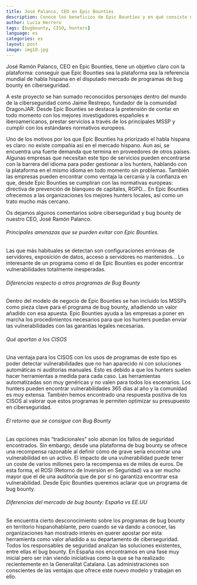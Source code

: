 ```yaml
---
title: José Palanco, CEO en Epic Bounties
description: Conoce los beneficios de Epic Bounties y en qué consiste nuestro programa de bug bounty
author: Lucía Herrero
tags: [bugbounty, CISO, hunters]
language: es
categories: es
layout: post
image: img10.jpg
---
```


José Ramón Palanco, CEO en Epic Bounties, tiene un objetivo claro con la plataforma: conseguir que Epic Bounties sea la plataforma sea la referencia mundial de habla hispana en el disputado mercado de programas de bug bounty en ciberseguridad. 

A este proyecto se han sumado reconocidos personajes dentro del mundo de la ciberseguridad como Jaime Restrepo, fundador de la comunidad DragonJAR. Desde Epic Bounties se destaca la pretensión de contar en todo momento con los mejores investigadores españoles e iberoamericanos, prestar servicios a través de los principales MSSP y cumplir con los estándares normativos europeos. 

Uno de los motivos por los que Epic Bounties ha priorizado el habla hispana es claro: no existe compañía así en el mercado hispano. Aun así, se encuentra una fuerte demanda que termina en proveedores de otros países. Algunas empresas que necesitan este tipo de servicios pueden encontrarse con la barrera del idioma para poder gestionar a los hunters, hablando con la plataforma en el mismo idioma en todo momento sin problemas. También las empresas pueden encontrar como ventaja la cercanía y la confianza en que, desde Epic Bounties se cumpliran con las normativas europeas: directiva de prevención de blanqueo de capitales, RGPD... En Epic Bounties ofrecemos a las organizaciones los mejores hunters locales, así como un trato mucho más cercano. 

Os dejamos algunos comentarios sobre ciberseguridad y bug bounty de nuestro CEO, José Ramón Palanco. 

###### Principales amenazas que se pueden evitar con Epic Bounties. 

Las que más habituales se detectan son configuraciones erróneas de servidores, exposición de datos, acceso a servidores no mantenidos... Lo interesante de un programa como el de Epic Bounties es poder encontrar vulnerabilidades totalmente inesperadas. 

###### Diferencias respecto a otros programas de Bug Bounty 

Dentro del modelo de negocio de Epic Bounties se han incluido los MSSPs como pieza clave para el programa de bug bounty, añadiendo un valor añadido con esa apuesta. Epic Bounties ayuda a las empresas a poner en marcha los procedimientos necesarios para que los hunters puedan enviar las vulnerabilidades con las garantías legales necesarias. 

###### Qué aportan a los CISOS 

Una ventaja para los CISOS con los usos de programas de este tipo es poder detectar vulnerabilidades que no han aparecido ni con soluciones automáticas ni auditorías manuales. Esto es debido a que los hunters suelen hacer herramientas a medida para cada caso. Las herramientas automatizadas son muy genéricas y no valen para todos los escenarios. Los hunters pueden encontrar vulnerabilidades 365 días al año y la comunidad es muy extensa. También hemos encontrado una respuesta positiva de los CISOS al valorar que estos programas le permiten optimizar su presupuesto en ciberseguridad. 

###### El retorno que se consigue con Bug Bounty 

Las opciones más “tradicionales” solo abonan los fallos de seguridad encontrados. Sin embargo, desde una plataforma de bug bounty se ofrece una recompensa razonable al definir cómo de grave sería encontrar una vulnerabilidad en un activo. El impacto de una vulnerabilidad puede tener un coste de varios millones pero la recompensa es de miles de euros. De esta forma, el ROSI (Retorno de Inversión en Seguridad) va a ser mucho mayor que el de una auditoría que de por sí no garantiza encontrar esa vulnerabilidad.  Desde Epic Bounties queremos aclarar que un programa de bug bounty. 

###### Diferencias del mercado de bug bounty: España vs EE.UU 

Se encuentra cierto desconocimiento sobre los programas de bug bounty en territorio hispanohablante, pero cuando se va dando a conocer, las organizaciones han mostrado interés en querer apostar por esta herramienta como valor añadido a su departamento de ciberseguridad. Todos los responsables de seguridad analizan las soluciones existentes, entre ellas el bug bounty. En España nos encontramos en una fase muy inicial pero ser irán viendo iniciativas como la que se ha realizado recientemente en la Generalitat Catalana. Las administraciones son conscientes de las ventajas que ofrece este nuevo modelo y trabajan en ello. 
